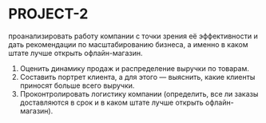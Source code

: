 # PROJECT-2
проанализировать работу компании с точки зрения её эффективности и дать рекомендации по масштабированию бизнеса, а именно в каком штате лучше открыть офлайн-магазин.
1. Оценить динамику продаж и распределение выручки по товарам.
2. Составить портрет клиента, а для этого — выяснить, какие клиенты приносят больше всего выручки.
3. Проконтролировать логистику компании (определить, все ли заказы доставляются в срок и в каком штате лучше открыть офлайн-магазин).
